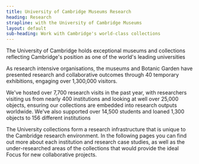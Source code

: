 ```yaml
---
title: University of Cambridge Museums Research
heading: Research
strapline: with the University of Cambridge Museums
layout: default
sub-heading: Work with Cambridge's world-class collections
---
```

The University of Cambridge holds exceptional museums and collections
reflecting Cambridge's position as one of the world's leading universities

As research intensive organisations, the museums and Botanic Garden have
presented research and collaborative outcomes through 40 temporary
exhibitions, engaging over 1,300,000 visitors.

We've hosted over 7,700 research visits in the past year, with researchers visiting us from nearly 400 institutions and looking at well over 25,000 objects, ensuring our collections are embedded into research outputs worldwide. We've also supported over 14,500 students and loaned 1,300 objects to 156 different institutions

The University collections form a research infrastructure that is unique to the
Cambridge research environment. In the following pages you can find out
more about each institution and research case studies, as well as the
under-researched areas of the collections that would provide the ideal Focus
for new collaborative projects.

